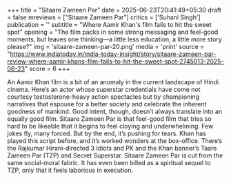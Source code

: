 +++
title = "Sitaare Zameen Par"
date = 2025-06-23T20:41:49+05:30
draft = false
mreviews = ["Sitaare Zameen Par"]
critics = ['Suhani Singh']
publication = ''
subtitle = "Where Aamir Khan's film fails to hit the sweet spot"
opening = "The film packs in some strong messaging and feel-good moments, but leaves one thinking—a little less education, a little more story please?"
img = 'sitaare-zameen-par-20.png'
media = 'print'
source = "https://www.indiatoday.in/india-today-insight/story/sitaare-zameen-par-review-where-aamir-khans-film-fails-to-hit-the-sweet-spot-2745013-2025-06-23"
score = 6
+++

An Aamir Khan film is a bit of an anomaly in the current landscape of Hindi cinema. Here’s an actor whose superstar credentials have come not courtesy testosterone-heavy action spectacles but by championing narratives that espouse for a better society and celebrate the inherent goodness of mankind. Good intent, though, doesn’t always translate into an equally good film. Sitaare Zameen Par is that feel-good film that tries so hard to be likeable that it begins to feel cloying and underwhelming. Few jokes fly, many forced. But by the end, it’s pushing for tears. Khan has played this script before, and it’s worked wonders at the box-office. There’s the Rajkumar Hirani-directed 3 Idiots and PK and the Khan banner’s Taare Zameen Par (TZP) and Secret Superstar. Sitaare Zameen Par is cut from the same social-moral fabric. It has even been billed as a spiritual sequel to TZP, only that it feels laborious in execution.
